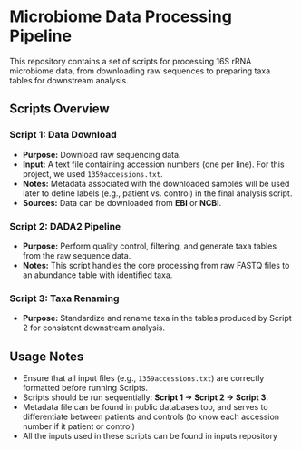 # Microbiome Data Processing Pipeline

This repository contains a set of scripts for processing 16S rRNA microbiome data, from downloading raw sequences to preparing taxa tables for downstream analysis.  

## Scripts Overview

### Script 1: Data Download
- **Purpose:** Download raw sequencing data.  
- **Input:** A text file containing accession numbers (one per line). For this project, we used `1359accessions.txt`.  
- **Notes:** Metadata associated with the downloaded samples will be used later to define labels (e.g., patient vs. control) in the final analysis script.  
- **Sources:** Data can be downloaded from **EBI** or **NCBI**.

### Script 2: DADA2 Pipeline
- **Purpose:** Perform quality control, filtering, and generate taxa tables from the raw sequence data.  
- **Notes:** This script handles the core processing from raw FASTQ files to an abundance table with identified taxa.

### Script 3: Taxa Renaming
- **Purpose:** Standardize and rename taxa in the tables produced by Script 2 for consistent downstream analysis.

## Usage Notes
- Ensure that all input files (e.g., `1359accessions.txt`) are correctly formatted before running Scripts.  
- Scripts should be run sequentially: **Script 1 → Script 2 → Script 3**.
- Metadata file can be found in public databases too, and serves to differentiate between patients and controls (to know each accession number if it patient or control)
- All the inputs used in these scripts can be found in inputs repository
